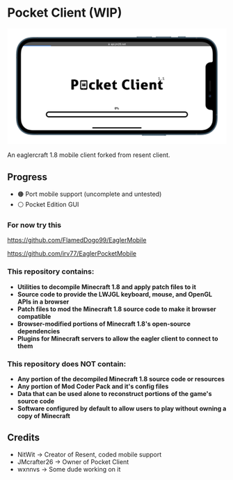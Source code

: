 # Pocket Client (WIP)

![Banner](images/real/2.png)

An eaglercraft 1.8 mobile client forked from resent client.

## Progress

- 🟠 Port mobile support (uncomplete and untested)
- ⚪ Pocket Edition GUI

### For now try this

<https://github.com/FlamedDogo99/EaglerMobile>

<https://github.com/irv77/EaglerPocketMobile>

### This repository contains:

 - **Utilities to decompile Minecraft 1.8 and apply patch files to it**
 - **Source code to provide the LWJGL keyboard, mouse, and OpenGL APIs in a browser**
 - **Patch files to mod the Minecraft 1.8 source code to make it browser compatible**
 - **Browser-modified portions of Minecraft 1.8's open-source dependencies**
 - **Plugins for Minecraft servers to allow the eagler client to connect to them**

### This repository does NOT contain:

 - **Any portion of the decompiled Minecraft 1.8 source code or resources**
 - **Any portion of Mod Coder Pack and it's config files**
 - **Data that can be used alone to reconstruct portions of the game's source code**
 - **Software configured by default to allow users to play without owning a copy of Minecraft**

 ## Credits

 - NitWit -> Creator of Resent, coded mobile support
 - JMcrafter26 -> Owner of Pocket Client
 - wxnnvs -> Some dude working on it
